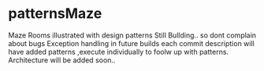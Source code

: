 # patternsMaze
Maze  Rooms illustrated with design patterns
Still Bullding.. so dont complain about bugs
Exception handling in future builds
each commit description will have added patterns ,execute individually to foolw up with patterns.
Architecture will be added soon..
